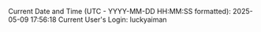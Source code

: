 Current Date and Time (UTC - YYYY-MM-DD HH:MM:SS formatted): 2025-05-09 17:56:18
Current User's Login: luckyaiman
